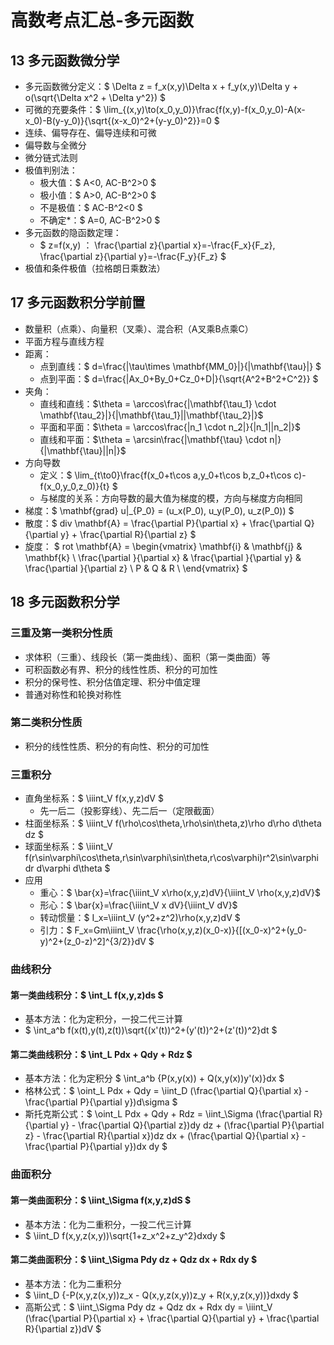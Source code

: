 # 高数考点汇总-多元函数

## 13 多元函数微分学

- 多元函数微分定义：$ \Delta z = f_x(x,y)\Delta x + f_y(x,y)\Delta y + o(\sqrt{\Delta x^2 + \Delta y^2}) $
- 可微的充要条件：$ \lim_{(x,y)\to(x_0,y_0)}\frac{f(x,y)-f(x_0,y_0)-A(x-x_0)-B(y-y_0)}{\sqrt{(x-x_0)^2+(y-y_0)^2}}=0 $
- 连续、偏导存在、偏导连续和可微
- 偏导数与全微分
- 微分链式法则
- 极值判别法：
  - 极大值：$ A<0, AC-B^2>0 $
  - 极小值：$ A>0, AC-B^2>0 $
  - 不是极值：$ AC-B^2<0 $
  - 不确定*：$ A=0, AC-B^2>0 $
- 多元函数的隐函数定理：
  - $ z=f(x,y) $：$ \frac{\partial z}{\partial x}=-\frac{F_x}{F_z}, \frac{\partial z}{\partial y}=-\frac{F_y}{F_z} $
- 极值和条件极值（拉格朗日乘数法）

## 17 多元函数积分学前置
- 数量积（点乘）、向量积（叉乘）、混合积（A叉乘B点乘C）
- 平面方程与直线方程
- 距离：
  - 点到直线：$ d=\frac{|\tau\times \mathbf{MM_0}|}{|\mathbf{\tau}|} $
  - 点到平面：$ d=\frac{|Ax_0+By_0+Cz_0+D|}{\sqrt{A^2+B^2+C^2}} $
- 夹角：
  - 直线和直线：$\theta = \arccos\frac{|\mathbf{\tau_1} \cdot \mathbf{\tau_2}|}{|\mathbf{\tau_1}||\mathbf{\tau_2}|}$
  - 平面和平面：$\theta = \arccos\frac{|n_1 \cdot n_2|}{|n_1||n_2|}$
  - 直线和平面：$\theta = \arcsin\frac{|\mathbf{\tau} \cdot n|}{|\mathbf{\tau}||n|}$
- 方向导数
  - 定义：$ \lim_{t\to0}\frac{f(x_0+t\cos a,y_0+t\cos b,z_0+t\cos c)-f(x_0,y_0,z_0)}{t} $
  - 与梯度的关系：方向导数的最大值为梯度的模，方向与梯度方向相同
- 梯度：$ \mathbf{grad} u|_{P_0} = (u_x(P_0), u_y(P_0), u_z(P_0)) $
- 散度：$ div \mathbf{A} = \frac{\partial P}{\partial x} + \frac{\partial Q}{\partial y} + \frac{\partial R}{\partial z} $
- 旋度：
  $ rot \mathbf{A} = \begin{vmatrix}
    \mathbf{i} & \mathbf{j} & \mathbf{k} \\
    \frac{\partial }{\partial x} & \frac{\partial }{\partial y} & \frac{\partial }{\partial z} \\
    P & Q & R \\
  \end{vmatrix} $

## 18 多元函数积分学
### 三重及第一类积分性质
- 求体积（三重）、线段长（第一类曲线）、面积（第一类曲面）等
- 可积函数必有界、积分的线性性质、积分的可加性
- 积分的保号性、积分估值定理、积分中值定理
- 普通对称性和轮换对称性

### 第二类积分性质
- 积分的线性性质、积分的有向性、积分的可加性

### 三重积分
- 直角坐标系：$ \iiint_V f(x,y,z)dV $
  - 先一后二（投影穿线）、先二后一（定限截面）
- 柱面坐标系：$ \iiint_V f(\rho\cos\theta,\rho\sin\theta,z)\rho d\rho d\theta dz $
- 球面坐标系：$ \iiint_V f(r\sin\varphi\cos\theta,r\sin\varphi\sin\theta,r\cos\varphi)r^2\sin\varphi dr d\varphi d\theta $
- 应用
  - 重心：$ \bar{x}=\frac{\iiint_V x\rho(x,y,z)dV}{\iiint_V \rho(x,y,z)dV}$
  - 形心：$ \bar{x}=\frac{\iiint_V x dV}{\iiint_V dV}$
  - 转动惯量：$ I_x=\iiint_V (y^2+z^2)\rho(x,y,z)dV $
  - 引力：$ F_x=Gm\iiint_V \frac{\rho(x,y,z)(x_0-x)}{[(x_0-x)^2+(y_0-y)^2+(z_0-z)^2]^{3/2}}dV $

### 曲线积分
#### 第一类曲线积分：$ \int_L f(x,y,z)ds $
- 基本方法：化为定积分，一投二代三计算
- $ \int_a^b f(x(t),y(t),z(t))\sqrt{(x'(t))^2+(y'(t))^2+(z'(t))^2}dt $

#### 第二类曲线积分：$ \int_L Pdx + Qdy + Rdz $
- 基本方法：化为定积分 $ \int_a^b \{P(x,y(x)) + Q(x,y(x))y'(x)\}dx $
- 格林公式：$ \oint_L Pdx + Qdy = \iint_D (\frac{\partial Q}{\partial x} - \frac{\partial P}{\partial y})d\sigma $
- 斯托克斯公式：$ \oint_L Pdx + Qdy + Rdz = \iint_\Sigma (\frac{\partial R}{\partial y} - \frac{\partial Q}{\partial z})dy dz + (\frac{\partial P}{\partial z} - \frac{\partial R}{\partial x})dz dx + (\frac{\partial Q}{\partial x} - \frac{\partial P}{\partial y})dx dy $

### 曲面积分
#### 第一类曲面积分：$ \iint_\Sigma f(x,y,z)dS $
- 基本方法：化为二重积分，一投二代三计算
- $ \iint_D f(x,y,z(x,y))\sqrt{1+z_x^2+z_y^2}dxdy $

#### 第二类曲面积分：$ \iint_\Sigma Pdy dz + Qdz dx + Rdx dy $
- 基本方法：化为二重积分 
- $ \iint_D \{-P(x,y,z(x,y))z_x - Q(x,y,z(x,y))z_y + R(x,y,z(x,y))\}dxdy $
- 高斯公式：$ \iint_\Sigma Pdy dz + Qdz dx + Rdx dy = \iiint_V (\frac{\partial P}{\partial x} + \frac{\partial Q}{\partial y} + \frac{\partial R}{\partial z})dV $
